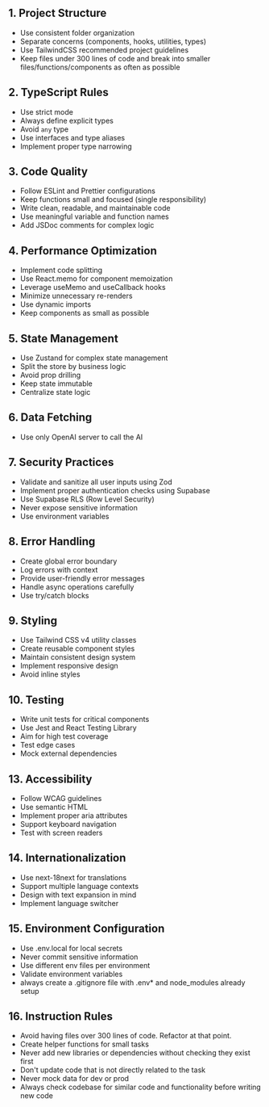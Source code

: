 ## 1. Project Structure

- Use consistent folder organization
- Separate concerns (components, hooks, utilities, types)
- Use TailwindCSS recommended project guidelines
- Keep files under 300 lines of code and break into smaller files/functions/components as often as possible

## 2. TypeScript Rules

- Use strict mode
- Always define explicit types
- Avoid `any` type
- Use interfaces and type aliases
- Implement proper type narrowing

## 3. Code Quality

- Follow ESLint and Prettier configurations
- Keep functions small and focused (single responsibility)
- Write clean, readable, and maintainable code
- Use meaningful variable and function names
- Add JSDoc comments for complex logic

## 4. Performance Optimization

- Implement code splitting
- Use React.memo for component memoization
- Leverage useMemo and useCallback hooks
- Minimize unnecessary re-renders
- Use dynamic imports
- Keep components as small as possible

## 5. State Management

- Use Zustand for complex state management
- Split the store by business logic
- Avoid prop drilling
- Keep state immutable
- Centralize state logic

## 6. Data Fetching

- Use only OpenAI server to call the AI

## 7. Security Practices

- Validate and sanitize all user inputs using Zod
- Implement proper authentication checks using Supabase
- Use Supabase RLS (Row Level Security)
- Never expose sensitive information
- Use environment variables

## 8. Error Handling

- Create global error boundary
- Log errors with context
- Provide user-friendly error messages
- Handle async operations carefully
- Use try/catch blocks

## 9. Styling

- Use Tailwind CSS v4 utility classes
- Create reusable component styles
- Maintain consistent design system
- Implement responsive design
- Avoid inline styles

## 10. Testing

- Write unit tests for critical components
- Use Jest and React Testing Library
- Aim for high test coverage
- Test edge cases
- Mock external dependencies

## 13. Accessibility

- Follow WCAG guidelines
- Use semantic HTML
- Implement proper aria attributes
- Support keyboard navigation
- Test with screen readers

## 14. Internationalization

- Use next-18next for translations
- Support multiple language contexts
- Design with text expansion in mind
- Implement language switcher

## 15. Environment Configuration

- Use .env.local for local secrets
- Never commit sensitive information
- Use different env files per environment
- Validate environment variables
- always create a .gitignore file with .env\* and node_modules already setup

## 16. Instruction Rules

- Avoid having files over 300 lines of code. Refactor at that point.
- Create helper functions for small tasks
- Never add new libraries or dependencies without checking they exist first
- Don't update code that is not directly related to the task
- Never mock data for dev or prod
- Always check codebase for similar code and functionality before writing new code
